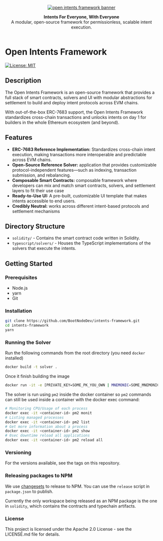 <p align="center">
    <a href="https://www.openintents.xyz/">
      <img src="https://www.bootnode.dev/external/github-headers/oif.jpg" alt="open intents framework banner">
    </a>
</p>

<div align="center"><strong>Intents For Everyone, With Everyone</strong></div>
<div align="center">A modular, open-source framework for permissionless, scalable intent execution.</div>
<br />

# Open Intents Framework
[![License: MIT][license-badge]][license]

[license]: https://www.apache.org/licenses/LICENSE-2.0
[license-badge]: https://img.shields.io/badge/License-Apache-blue.svg

## Description

The Open Intents Framework is an open-source framework that provides a full stack of smart contracts, solvers and UI with modular abstractions for settlement to build and deploy intent protocols across EVM chains.

With out-of-the-box ERC-7683 support, the Open Intents Framework standardizes cross-chain transactions and unlocks intents on day 1 for builders in the whole Ethereum ecosystem (and beyond).

## Features

- **ERC-7683 Reference Implementation:** Standardizes cross-chain intent execution, making transactions more interoperable and predictable across EVM chains.
- **Open-Source Reference Solver:** application that provides customizable protocol-independent features—such as indexing, transaction submission, and rebalancing.
- **Composable Smart Contracts:** composable framework where developers can mix and match smart contracts, solvers, and settlement layers to fit their use case
- **Ready-to-Use UI:** A pre-built, customizable UI template that makes intents accessible to end users.
- **Credibly Neutral:** works across different intent-based protocols and settlement mechanisms

## Directory Structure

- `solidity/` - Contains the smart contract code written in Solidity.
- `typescript/solvers/` - Houses the TypeScript implementations of the solvers that execute the intents.

## Getting Started

### Prerequisites

- Node.js
- yarn
- Git

### Installation

```bash
git clone https://github.com/BootNodeDev/intents-framework.git
cd intents-framework
yarn
```

### Running the Solver

Run the following commands from the root directory (you need `docker` installed)

```bash
docker build -t solver .
```

Once it finish building the image

```bash
docker run -it -e [PRIVATE_KEY=SOME_PK_YOU_OWN | MNEMONIC=SOME_MNEMONIC_YOU_OWN] solver
```

The solver is run using `pm2` inside the docker container so `pm2` commands can still be used inside a container with the docker exec command:

```bash
# Monitoring CPU/Usage of each process
docker exec -it <container-id> pm2 monit
# Listing managed processes
docker exec -it <container-id> pm2 list
# Get more information about a process
docker exec -it <container-id> pm2 show
# 0sec downtime reload all applications
docker exec -it <container-id> pm2 reload all
```

### Versioning

For the versions available, see the tags on this repository.

### Releasing packages to NPM

We use [changesets](https://github.com/changesets/changesets) to release to NPM. You can use the `release` script in `package.json` to publish.

Currently the only workspace being released as an NPM package is the one in `solidity`, which contains the contracts and typechain artifacts.

### License

This project is licensed under the Apache 2.0 License - see the LICENSE.md file for details.
